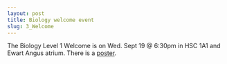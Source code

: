 ```yaml
---
layout: post
title: Biology welcome event
slug: 3_Welcome
---
```


The Biology Level 1 Welcome is on Wed. Sept 19 @ 6:30pm in HSC 1A1 and Ewart Angus atrium. There is a [poster](/materials/bio_welcome.pdf).

